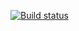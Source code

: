 [![Build status](https://ci.appveyor.com/api/projects/status/frtx4h32vxi8ju20?svg=true)](https://ci.appveyor.com/project/EliseevG978/aqa-1-2-1)